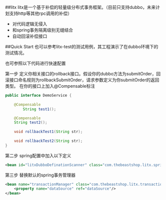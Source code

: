 
##litx
litx是一个基于补偿的轻量级分布式事务框架。（目前只支持dubbo，未来计划支持http等其他rpc调用的补偿）

* 对代码逻辑无侵入
* 和spring事务隔离级别无缝结合
* 自动回滚补偿接口

##Quick Start
也可以参考litx-test的测试用例，其工程演示了在dubbo环境下的测试情况。

也可参照以下代码进行快速配置

第一步
定义你相关接口的rollback接口。假设你的dubbo方法为submitOrder，回滚接口命名规则为rollbackSubmitOrder，请求参数定义为你submitOrder的返回类型。
在你的接口上加入@Compensable标注
```java
public interface DemoService {
	
	@Compensable
    	String test1();

	@Compensable
	String test2();
	
	void rollbackTest1(String str);
	
	void rollbackTest2(String str);
}
```


第二步
spring配置中加入以下定义
```xml
<bean id="litxDubboDefinationScanner" class="com.thebeastshop.litx.spring.LitxDubboDefinationScanner"/>
```

第三步
替换默认的spring事务管理器
```xml
<bean name="transactionManager" class="com.thebeastshop.litx.transaction.LitTransactionManager">
	<property name="dataSource" ref="dataSource"/>
</bean>
```
